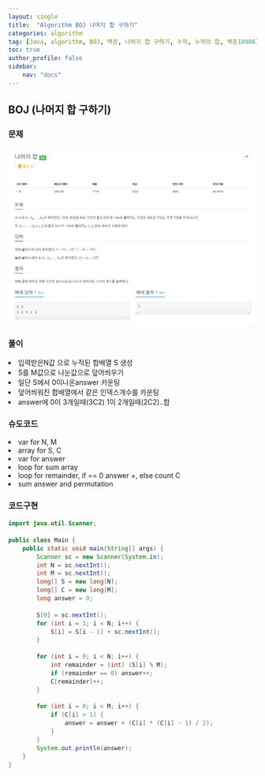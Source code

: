 ```yaml
---
layout: single
title:  "Algorithm BOJ 나머지 합 구하기"
categories: algorithm
tag: [Java, algorithm, BOJ, 백준, 나머지 합 구하기, 수학, 누적의 합, 백준10986]
toc: true
author_profile: false
sidebar:
    nav: "docs"
---
```

## BOJ (나머지 합 구하기)

### 문제
  ![나머지 합 구하기](/assets/img/BOJ10986.jpg)

### 풀이
<li>입력받은N값 으로 누적된 합배열 S 생성</li>
<li>S를 M값으로 나눈값으로 덮어씌우기</li>
<li>일단 S에서 0이나온answer 카운팅</li>
<li>덮어씌워진 합배열에서 같은 인덱스개수를 카운팅</li>
<li>answer에 0이 3개일때(3C2) 1이 2개일때(2C2)..합</li>

### 슈도코드
<li>var for N, M</li>
<li>array for S, C</li>
<li>var for answer</li>
<li>loop for sum array</li>
<li>loop for remainder, if == 0 answer +, else count C</li>
<li>sum answer and permutation</li>

### 코드구현
```java
import java.util.Scanner;

public class Main {
    public static void main(String[] args) {
        Scanner sc = new Scanner(System.in);
        int N = sc.nextInt();
        int M = sc.nextInt();
        long[] S = new long[N];
        long[] C = new long[M];
        long answer = 0;

        S[0] = sc.nextInt();
        for (int i = 1; i < N; i++) {
            S[i] = S[i - 1] + sc.nextInt();
        }

        for (int i = 0; i < N; i++) {
            int remainder = (int) (S[i] % M);
            if (remainder == 0) answer++;
            C[remainder]++;
        }

        for (int i = 0; i < M; i++) {
            if (C[i] > 1) {
                answer = answer + (C[i] * (C[i] - 1) / 2);
            }
        }
        System.out.println(answer);
    }
}
```

